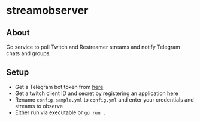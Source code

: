 # streamobserver

## About

Go service to poll Twitch and Restreamer streams and notify Telegram chats and groups.

## Setup

- Get a Telegram bot token from [here](https://t.me/BotFather)
- Get a twitch client ID and secret by registering an application [here](https://dev.twitch.tv/console/apps)
- Rename `config.sample.yml` to `config.yml` and enter your credentials and streams to observe
- Either run via executable or `go run .` 
